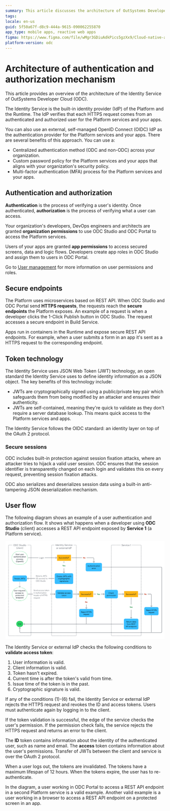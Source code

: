 ```yaml
---
summary: This article discusses the architecture of OutSystems Developer Cloud's authentication and authorization mechanism, including the use of JSON Web Tokens for secure sessions and user flow validation. 
tags: 
locale: en-us
guid: 5f50a67f-d8c9-444a-9615-090062255870
app_type: mobile apps, reactive web apps
figma: https://www.figma.com/file/wMgr3GDiuAdkPics5gzXx9/Cloud-native-architecture-of-OutSystems-Developer-Cloud?type=design&node-id=3001%3A1809&t=wS2nDUn4cr9EORu8-1
platform-version: odc
---
```


# Architecture of authentication and authorization mechanism

This article provides an overview of the architecture of the Identity Service of OutSystems Developer Cloud (ODC).

The Identity Service is the built-in identity provider (IdP) of the Platform and the Runtime. The IdP verifies that each HTTPS request comes from an authenticated and authorized user for the Platform services and your apps.

You can also use an external, self-managed OpenID Connect (OIDC) IdP as the authentication provider for the Platform services and your apps. There are several benefits of this approach. You can use a:

* Centralized authentication method (ODC and non-ODC) across your organization.
* Custom password policy for the Platform services and your apps that aligns with your organization's security policy.
* Multi-factor authentication (MFA) process for the Platform services and your apps.

## Authentication and authorization

**Authentication** is the process of verifying a user's identity. Once authenticated, **authorization** is the process of verifying what a user can access.

Your organization's developers, DevOps engineers and architects are granted **organization permissions** to use ODC Studio and ODC Portal to access the Platform services.

Users of your apps are granted **app permissions** to access secured screens, data and logic flows. Developers create app roles in ODC Studio and assign them to users in ODC Portal. 

Go to [User management](../../user-management/intro.md) for more information on user permissions and roles.

## Secure endpoints

The Platform uses microservices based on REST API. When ODC Studio and ODC Portal send **HTTPS requests**, the requests reach the **secure endpoints** the Platform exposes. An example of a request is when a developer clicks the 1-Click Publish button in ODC Studio. The request accesses a secure endpoint in Build Service.

Apps run in containers in the Runtime and expose secure REST API endpoints. For example, when a user submits a form in an app it's sent as a HTTPS request to the corresponding endpoint.

## Token technology

The Identity Service uses JSON Web Token (JWT) technology, an open standard the Identity Service uses to define identity information as a JSON object. The key benefits of this technology include: 

* JWTs are cryptographically signed using a public/private key pair which safeguards them from being modified by an attacker and ensures their authenticity.
* JWTs are self-contained, meaning they're quick to validate as they don't require a server database lookup. This means quick access to the Platform services and apps.

The Identity Service follows the OIDC standard: an identity layer on top of the OAuth 2 protocol.

### Secure sessions

ODC includes built-in protection against session fixation attacks, where an attacker tries to hijack a valid user session. ODC ensures that the session identifier is transparently changed on each login and validates this on every request, preventing session fixation attacks.

ODC also serializes and deserializes session data using a built-in anti-tampering JSON deserialization mechanism. 

## User flow

The following diagram shows an example of a user authentication and authorization flow. It shows what happens when a developer using **ODC Studio** (client) accesses a REST API endpoint exposed by **Service 1** (a Platform service).

![Diagram illustrating the user authentication and authorization flow in OutSystems Developer Cloud, including token validation and permission checks.](images/identity-flow-authorization-diag.png "User Authentication and Authorization Flow Diagram")

The Identity Service or external IdP checks the following conditions to **validate access token**:

1. User information is valid.
1. Client information is valid.
1. Token hasn't expired.
1. Current time is after the token's valid from time.
1. Issue time of the token is in the past.
1. Cryptographic signature is valid.

If any of the conditions (1)-(6) fail, the Identity Service or external IdP rejects the HTTPS request and revokes the ID and access tokens. Users must authenticate again by logging in to the client.

If the token validation is successful, the edge of the service checks the user's permission. If the permission check fails, the service rejects the HTTPS request and returns an error to the client.

The **ID** token contains information about the identity of the authenticated user, such as name and email. The **access** token contains information about the user's permissions. Transfer of JWTs between the client and service is over the OAuth 2 protocol.

When a user logs out, the tokens are invalidated. The tokens have a maximum lifespan of 12 hours. When the tokens expire, the user has to re-authenticate.

In the diagram, a user working in ODC Portal to access a REST API endpoint in a second Platform service is a valid example. Another valid example is a user working in a browser to access a REST API endpoint on a protected screen in an app.
